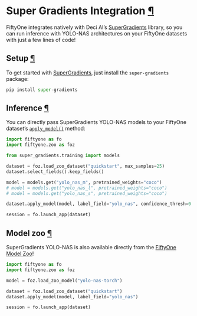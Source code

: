 # Super Gradients Integration [¶](\#super-gradients-integration "Permalink to this headline")

FiftyOne integrates natively with Deci AI’s
[SuperGradients](https://github.com/Deci-AI/super-gradients) library, so you
can run inference with YOLO-NAS architectures on your FiftyOne datasets with
just a few lines of code!

## Setup [¶](\#setup "Permalink to this headline")

To get started with
[SuperGradients](https://github.com/Deci-AI/super-gradients), just install
the `super-gradients` package:

```python
pip install super-gradients

```

## Inference [¶](\#inference "Permalink to this headline")

You can directly pass SuperGradients YOLO-NAS models to your FiftyOne dataset’s
[`apply_model()`](../api/fiftyone.core.collections.html#fiftyone.core.collections.SampleCollection.apply_model "fiftyone.core.collections.SampleCollection.apply_model")
method:

```python
import fiftyone as fo
import fiftyone.zoo as foz

from super_gradients.training import models

dataset = foz.load_zoo_dataset("quickstart", max_samples=25)
dataset.select_fields().keep_fields()

model = models.get("yolo_nas_m", pretrained_weights="coco")
# model = models.get("yolo_nas_l", pretrained_weights="coco")
# model = models.get("yolo_nas_s", pretrained_weights="coco")

dataset.apply_model(model, label_field="yolo_nas", confidence_thresh=0.7)

session = fo.launch_app(dataset)

```

## Model zoo [¶](\#model-zoo "Permalink to this headline")

SuperGradients YOLO-NAS is also available directly from the
[FiftyOne Model Zoo](../models/model_zoo/models.md#model-zoo-yolo-nas-torch)!

```python
import fiftyone as fo
import fiftyone.zoo as foz

model = foz.load_zoo_model("yolo-nas-torch")

dataset = foz.load_zoo_dataset("quickstart")
dataset.apply_model(model, label_field="yolo_nas")

session = fo.launch_app(dataset)

```

